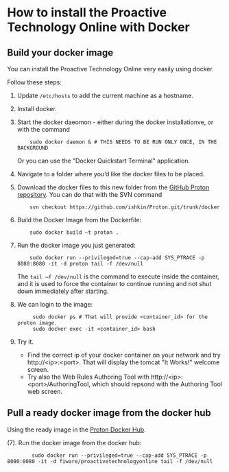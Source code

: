 # How to install the Proactive Technology Online with Docker

## Build your docker image

You can install the Proactive Technology Online very easily using docker. 

Follow these steps:

1.  Update `/etc/hosts` to add the current machine as a hostname.

2.	Install docker. 
3.	Start the docker daeomon - either during the docker installationve, or with the command

            sudo docker daemon & # THIS NEEDS TO BE RUN ONLY ONCE, IN THE BACKGROUND
    
    Or you can use the "Docker Quickstart Terminal" application.

4.	Navigate to a folder where you’d like the docker files to be placed.

5.	Download the docker files to this new folder from the [GitHub Proton repository](https://github.com/ishkin/Proton/tree/master/docker). You can do that with the SVN command

            svn checkout https://github.com/ishkin/Proton.git/trunk/docker

6.	Build the Docker Image from the Dockerfile:

            sudo docker build –t proton .

7.	Run the docker image you just generated:

            sudo docker run --privileged=true --cap-add SYS_PTRACE -p 8080:8080 -it -d proton tail -f /dev/null
    
    The `tail –f /dev/null` is the command to execute inside the container, and it is used to force the container to continue running and not shut down immediately after starting.
    
8. We can login to the image:

            sudo docker ps # That will provide <container_id> for the proton image.
            sudo docker exec -it <container_id> bash
            
9. Try it.
     * Find the correct ip of your docker container on your network and try http://\<ip\>:\<port\>. That will display the tomcat "It Works!" welcome screen.
     * Try also the Web Rules Authoring Tool with http://\<ip\>:\<port\>/AuthoringTool, which should repsond with the Authoring Tool web screen.

## Pull a ready docker image from the docker hub

Using the ready image in the [Proton Docker Hub](https://hub.docker.com/r/fiware/proactivetechnologyonline/).

(7). Run the docker image from the docker hub:

            sudo docker run --privileged=true --cap-add SYS_PTRACE -p 8080:8080 -it -d fiware/proactivetechnologyonline tail -f /dev/null
    
    

